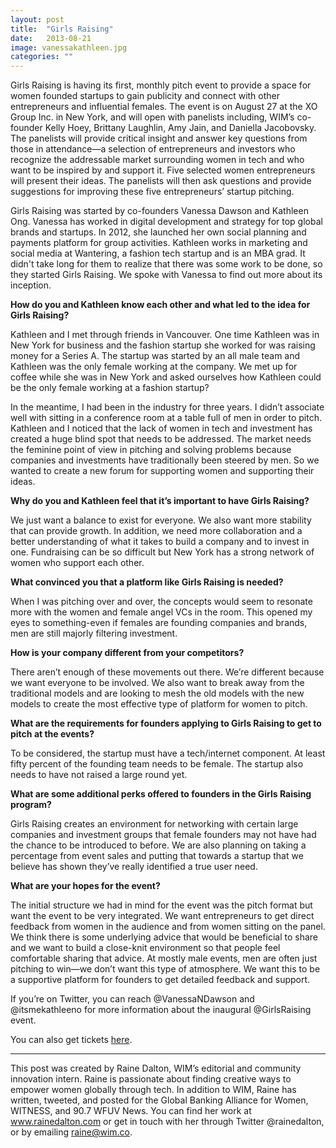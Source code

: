 ```yaml
---
layout: post
title:  "Girls Raising"
date:   2013-08-21
image: vanessakathleen.jpg
categories: ""
---
```


Girls Raising is having its first, monthly pitch event to provide a space for women founded startups to gain publicity and connect with other entrepreneurs and influential females. The event is on August 27 at the XO Group Inc. in New York, and will open with panelists including, WIM’s co-founder Kelly Hoey, Brittany Laughlin, Amy Jain, and Daniella Jacobovsky. The panelists will provide critical insight and answer key questions from those in attendance—a selection of entrepreneurs and investors who recognize the addressable market surrounding women in tech and who want to be inspired by and support it. Five selected women entrepreneurs will present their ideas. The panelists will then ask questions and provide suggestions for improving these five entrepreneurs’ startup pitching.

 

Girls Raising was started by co-founders Vanessa Dawson and Kathleen Ong. Vanessa has worked in digital development and strategy for top global brands and startups. In 2012, she launched her own social planning and payments platform for group activities. Kathleen works in marketing and social media at Wantering, a fashion tech startup and is an MBA grad. It didn't take long for them to realize that there was some work to be done, so they started Girls Raising. We spoke with Vanessa to find out more about its inception.

 

**How do you and Kathleen know each other and what led to the idea for Girls Raising?**

 

Kathleen and I met through friends in Vancouver. One time Kathleen was in New York for business and the fashion startup she worked for was raising money for a Series A. The startup was started by an all male team and Kathleen was the only female working at the company. We met up for coffee while she was in New York and asked ourselves how Kathleen could be the only female working at a fashion startup?

 

In the meantime, I had been in the industry for three years. I didn’t associate well with sitting in a conference room at a table full of men in order to pitch. Kathleen and I noticed that the lack of women in tech and investment has created a huge blind spot that needs to be addressed. The market needs the feminine point of view in pitching and solving problems because companies and investments have traditionally been steered by men. So we wanted to create a new forum for supporting women and supporting their ideas.

 

**Why do you and Kathleen feel that it’s important to have Girls Raising?**

 

We just want a balance to exist for everyone. We also want more stability that can provide growth. In addition, we need more collaboration and a better understanding of what it takes to build a company and to invest in one. Fundraising can be so difficult but New York has a strong network of women who support each other.

 

**What convinced you that a platform like Girls Raising is needed?**

 

When I was pitching over and over, the concepts would seem to resonate more with the women and female angel VCs in the room. This opened my eyes to something-even if females are founding companies and brands, men are still majorly filtering investment.

 

**How is your company different from your competitors?**

 

There aren’t enough of these movements out there. We’re different because we want everyone to be involved. We also want to break away from the traditional models and are looking to mesh the old models with the new models to create the most effective type of platform for women to pitch.

 

**What are the requirements for founders applying to Girls Raising to get to pitch at the events?** 

 

To be considered, the startup must have a tech/internet component. At least fifty percent of the founding team needs to be female. The startup also needs to have not raised a large round yet.

 

**What are some additional perks offered to founders in the Girls Raising program?**

 

Girls Raising creates an environment for networking with certain large companies and investment groups that female founders may not have had the chance to be introduced to before. We are also planning on taking a percentage from event sales and putting that towards a startup that we believe has shown they’ve really identified a true user need.

 

**What are your hopes for the event?**
 

The initial structure we had in mind for the event was the pitch format but want the event to be very integrated. We want entrepreneurs to get direct feedback from women in the audience and from women sitting on the panel. We think there is some underlying advice that would be beneficial to share and we want to build a close-knit environment so that people feel comfortable sharing that advice. At mostly male events, men are often just pitching to win—we don’t want this type of atmosphere. We want this to be a supportive platform for founders to get detailed feedback and support.

 

If you’re on Twitter, you can reach @VanessaNDawson and @itsmekathleeno for more information about the inaugural @GirlsRaising event.

 

You can also get tickets [here](http://girlsraising-eac2.eventbrite.com/).

 ______________________________________________________                                                                                       

This post was created by Raine Dalton, WIM’s editorial and community innovation intern. Raine is passionate about finding creative ways to empower women globally through tech. In addition to WIM, Raine has written, tweeted, and posted for the Global Banking Alliance for Women, WITNESS, and 90.7 WFUV News. You can find her work at www.rainedalton.com or get in touch with her through Twitter @rainedalton, or by emailing raine@wim.co. 

